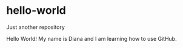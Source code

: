 # hello-world
Just another repository

Hello World!
My name is Diana and I am learning how to use GitHub.
